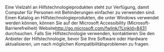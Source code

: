 <Token xmlns:xlink="http://www.w3.org/1999/xlink">Eine Vielzahl an Hilfstechnologieprodukten steht zur Verfügung, damit Computer für Personen mit Behinderungen einfacher zu verwenden sind. Einen Katalog an Hilfstechnologieprodukten, die unter Windows verwendet werden können, können Sie auf der <externalLink xmlns="http://ddue.schemas.microsoft.com/authoring/2003/5"><linkText>Microsoft Accessibility (Microsoft-Barrierefreiheit) Website</linkText><linkUri>http://go.microsoft.com/fwlink/?LinkId=8431</linkUri></externalLink> durchsuchen. Falls Sie Hilfstechnologie verwenden, kontaktieren Sie den Anbieter der Hilfstechnologie, bevor Sie Ihre Software oder Hardware aktualisieren, um nach möglichen Kompatibilitätsproblemen zu fragen.</Token>

<!--HONumber=Jun16_HO4-->


